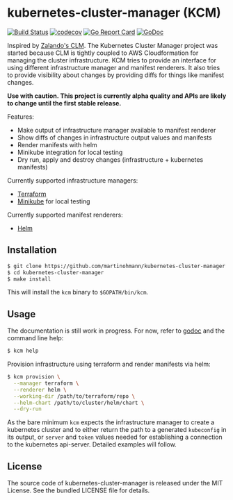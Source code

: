 kubernetes-cluster-manager (KCM)
================================

[![Build Status](https://travis-ci.com/martinohmann/kubernetes-cluster-manager.svg?branch=master)](https://travis-ci.com/martinohmann/kubernetes-cluster-manager)
[![codecov](https://codecov.io/gh/martinohmann/kubernetes-cluster-manager/branch/master/graph/badge.svg)](https://codecov.io/gh/martinohmann/kubernetes-cluster-manager)
[![Go Report Card](https://goreportcard.com/badge/github.com/martinohmann/kubernetes-cluster-manager)](https://goreportcard.com/report/github.com/martinohmann/kubernetes-cluster-manager)
[![GoDoc](https://godoc.org/github.com/martinohmann/kubernetes-cluster-manager?status.svg)](https://godoc.org/github.com/martinohmann/kubernetes-cluster-manager)

Inspired by [Zalando's CLM](https://github.com/zalando-incubator/cluster-lifecycle-manager). The Kubernetes Cluster Manager project was started because CLM is tightly coupled to AWS Cloudformation for managing the cluster infrastructure. KCM tries to provide an interface for using different infrastructure manager and manifest renderers. It also tries to provide visibility about changes by providing diffs for things like manifest changes.

**Use with caution. This project is currently alpha quality and APIs are likely to change until the first stable release.**

Features:
- Make output of infrastructure manager available to manifest renderer
- Show diffs of changes in infrastructure output values and manifests
- Render manifests with helm
- Minikube integration for local testing
- Dry run, apply and destroy changes (infrastructure + kubernetes manifests)

Currently supported infrastructure managers:
- [Terraform](https://github.com/hashicorp/terraform)
- [Minikube](https://github.com/kubernetes/minikube) for local testing

Currently supported manifest renderers:
- [Helm](https://github.com/helm/helm)

Installation
------------

```sh
$ git clone https://github.com/martinohmann/kubernetes-cluster-manager
$ cd kubernetes-cluster-manager
$ make install
```

This will install the `kcm` binary to `$GOPATH/bin/kcm`.

Usage
-----

The documentation is still work in progress. For now, refer to [godoc](https://godoc.org/github.com/martinohmann/kubernetes-cluster-manager) and the command line help:

```sh
$ kcm help
```

Provision infrastructure using terraform and render manifests via helm:

```sh
$ kcm provision \
  --manager terraform \
  --renderer helm \
  --working-dir /path/to/terraform/repo \
  --helm-chart /path/to/cluster/helm/chart \
  --dry-run
```

As the bare minimum `kcm` expects the infrastructure manager to create a kubernetes cluster and to either return the path to a generated `kubeconfig` in its output, or `server` and `token` values needed for establishing a connection to the kubernetes api-server. Detailed examples will follow.

License
-------

The source code of kubernetes-cluster-manager is released under the MIT License. See the bundled
LICENSE file for details.
